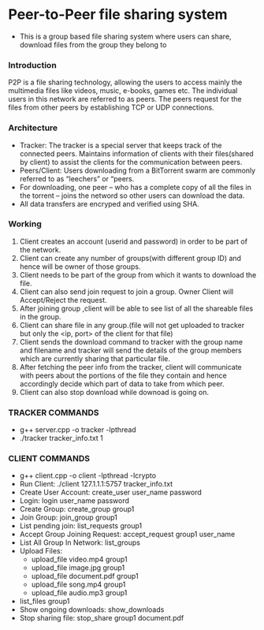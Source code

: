 # Peer-to-Peer file sharing system
- This is a group based file sharing system where users can share, download files from the group they belong to

### Introduction
P2P is a file sharing technology, allowing the users to access mainly the multimedia files like videos, music, e-books, games etc. The individual users in this network are referred to as peers. The peers request for the files from other peers by establishing TCP or UDP connections. 

### Architecture
- Tracker: The tracker is a special server that keeps track of the connected peers. Maintains information of clients with their files(shared by client) to assist the clients for the communication between peers.
- Peers/Client: Users downloading from a BitTorrent swarm are commonly referred to as “leechers” or “peers. 
- For downloading, one peer – who has a complete copy of all the files in the torrent – joins the netword so other users can download the data.
- All data transfers are encryped and verified using SHA.

### Working
1. Client creates an account (userid and password) in order to be part of the network.
2. Client can create any number of groups(with different group ID) and hence will be owner of those groups.
3. Client needs to be part of the group from which it wants to download the file.
4. Client can also send join request to join a group. Owner Client will Accept/Reject the request.
5. After joining group ,client will be able to see list of all the shareable files in the group.
6. Client can share file in any group.(file will not get uploaded to tracker but only the <ip, port> of the client for that file)
7. Client sends the download command to tracker with the group name and filename and tracker will send the details of the group members which are currently sharing that particular file.
8. After fetching the peer info from the tracker, client will communicate with peers about the portions of the file they contain and hence accordingly decide which part of data to take from which peer.
9. Client can also stop download while downoad is going on.

### TRACKER COMMANDS

- g++ server.cpp -o tracker -lpthread
- ./tracker tracker_info.txt 1

### CLIENT COMMANDS 

- g++ client.cpp -o client -lpthread -lcrypto
- Run Client: ./client 127.1.1.1:5757 tracker_info.txt
- Create User Account: create_user user_name password
- Login: login user_name password
- Create Group: create_group group1
- Join Group: join_group group1
- List pending join: list_requests group1
- Accept Group Joining Request: accept_request group1 user_name	
- List All Group In Network: list_groups
- Upload Files:
  - upload_file video.mp4 group1
  - upload_file image.jpg group1
  - upload_file document.pdf group1	
  - upload_file song.mp4 group1
  - upload_file audio.mp3 group1
- list_files group1
- Show ongoing downloads: show_downloads
- Stop sharing file: stop_share group1 document.pdf

